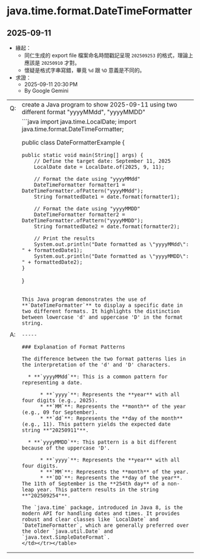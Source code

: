 # java.time.format.DateTimeFormatter

## 2025-09-11

- 緣起：
  - 同仁生成的 export file 檔案命名時間戳記呈現 `202509253` 的格式，理論上應該是 `20250910` 才對。
  - 懷疑是格式字串寫錯，畢竟 `%d` 跟 `%D` 意義是不同的。
- 求證：
  - 2025-09-11 20:30 PM
  - By Google Gemini

<table><tr><td>Q:</td><td>
<!-- add your Prompt bellow-->
create a Java program to show 2025-09-11 using two different format "yyyyMMdd", "yyyyMMDD"
</td></tr><tr><td>A:</td><td>
<!-- add Chatbot Response bellow-->
```java
import java.time.LocalDate;
import java.time.format.DateTimeFormatter;

public class DateFormatterExample {

    public static void main(String[] args) {
        // Define the target date: September 11, 2025
        LocalDate date = LocalDate.of(2025, 9, 11);

        // Format the date using "yyyyMMdd"
        DateTimeFormatter formatter1 = DateTimeFormatter.ofPattern("yyyyMMdd");
        String formattedDate1 = date.format(formatter1);

        // Format the date using "yyyyMMDD"
        DateTimeFormatter formatter2 = DateTimeFormatter.ofPattern("yyyyMMDD");
        String formattedDate2 = date.format(formatter2);

        // Print the results
        System.out.println("Date formatted as \"yyyyMMdd\": " + formattedDate1);
        System.out.println("Date formatted as \"yyyyMMDD\": " + formattedDate2);
    }
}
```

This Java program demonstrates the use of **`DateTimeFormatter`** to display a specific date in two different formats. It highlights the distinction between lowercase 'd' and uppercase 'D' in the format string.

-----

### Explanation of Format Patterns

The difference between the two format patterns lies in the interpretation of the 'd' and 'D' characters.

  * **`yyyyMMdd`**: This is a common pattern for representing a date.

      * **`yyyy`**: Represents the **year** with all four digits (e.g., 2025).
      * **`MM`**: Represents the **month** of the year (e.g., 09 for September).
      * **`dd`**: Represents the **day of the month** (e.g., 11). This pattern yields the expected date string **"20250911"**.

  * **`yyyyMMDD`**: This pattern is a bit different because of the uppercase 'D'.

      * **`yyyy`**: Represents the **year** with all four digits.
      * **`MM`**: Represents the **month** of the year.
      * **`DD`**: Represents the **day of the year**. The 11th of September is the **254th day** of a non-leap year. This pattern results in the string **"202509254"**.

The `java.time` package, introduced in Java 8, is the modern API for handling dates and times. It provides robust and clear classes like `LocalDate` and `DateTimeFormatter`, which are generally preferred over the older `java.util.Date` and `java.text.SimpleDateFormat`.
</td></tr></table>
